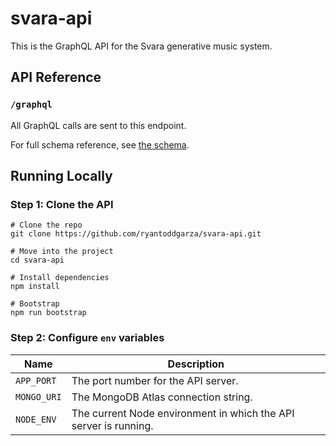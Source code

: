 # svara-api

This is the GraphQL API for the Svara generative music system.

## API Reference

### `/graphql`

All GraphQL calls are sent to this endpoint.

For full schema reference, see [the schema](./src/graphql/schema.js).

## Running Locally

### Step 1: Clone the API

```shell
# Clone the repo
git clone https://github.com/ryantoddgarza/svara-api.git

# Move into the project
cd svara-api

# Install dependencies
npm install

# Bootstrap
npm run bootstrap
```

### Step 2: Configure `env` variables

| Name        | Description                                                      |
| ----------- | ---------------------------------------------------------------- |
| `APP_PORT`  | The port number for the API server.                              |
| `MONGO_URI` | The MongoDB Atlas connection string.                             |
| `NODE_ENV`  | The current Node environment in which the API server is running. |
